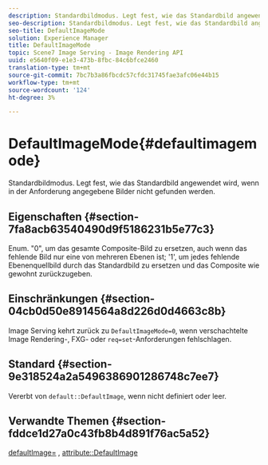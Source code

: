 ```yaml
---
description: Standardbildmodus. Legt fest, wie das Standardbild angewendet wird, wenn in der Anforderung angegebene Bilder nicht gefunden werden.
seo-description: Standardbildmodus. Legt fest, wie das Standardbild angewendet wird, wenn in der Anforderung angegebene Bilder nicht gefunden werden.
seo-title: DefaultImageMode
solution: Experience Manager
title: DefaultImageMode
topic: Scene7 Image Serving - Image Rendering API
uuid: e5640f09-e1e3-473b-8fbc-84c6bfce2460
translation-type: tm+mt
source-git-commit: 7bc7b3a86fbcdc57cfdc31745fae3afc06e44b15
workflow-type: tm+mt
source-wordcount: '124'
ht-degree: 3%

---
```



# DefaultImageMode{#defaultimagemode}

Standardbildmodus. Legt fest, wie das Standardbild angewendet wird, wenn in der Anforderung angegebene Bilder nicht gefunden werden.

## Eigenschaften {#section-7fa8acb63540490d9f5186231b5e77c3}

Enum. &quot;0&quot;, um das gesamte Composite-Bild zu ersetzen, auch wenn das fehlende Bild nur eine von mehreren Ebenen ist; &#39;1&#39;, um jedes fehlende Ebenenquellbild durch das Standardbild zu ersetzen und das Composite wie gewohnt zurückzugeben.

## Einschränkungen {#section-04cb0d50e8914564a8d226d0d4663c8b}

Image Serving kehrt zurück zu `DefaultImageMode=0`, wenn verschachtelte Image Rendering-, FXG- oder `req=set`-Anforderungen fehlschlagen.

## Standard {#section-9e318524a2a5496386901286748c7ee7}

Vererbt von `default::DefaultImage`, wenn nicht definiert oder leer.

## Verwandte Themen {#section-fddce1d27a0c43fb8b4d891f76ac5a52}

[defaultImage=](../../../../../is-api/image-catalog/image-serving-api-ref/c-image-catalog-reference/c-attributes-reference/r-is-cat-defaultimage.md#reference-8e9900e129f54ed68462a3c2fc3bc433) ,  [attribute::DefaultImage](../../../../../is-api/http-ref/image-serving-api-ref/c-http-protocol-reference/c-command-reference/r-is-http-defaultimage.md#reference-209aa6ce830f490483412eb26af67fd2)
